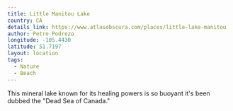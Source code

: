 ```yaml
---
title: Little Manitou Lake
country: CA
details_link: https://www.atlasobscura.com/places/little-lake-manitou
author: Petro Podrezo
longitude: -105.4430
latitude: 51.7197
layout: location
tags:
  - Nature
  - Beach
---
```

This mineral lake known for its healing powers is so buoyant it's been dubbed the "Dead Sea of Canada."
